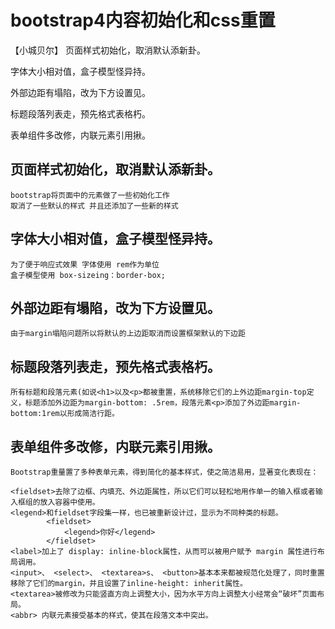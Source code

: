 # bootstrap4内容初始化和css重置
【小城贝尔】
页面样式初始化，取消默认添新卦。

字体大小相对值，盒子模型怪异持。

外部边距有塌陷，改为下方设置见。

标题段落列表走，预先格式表格朽。

表单组件多改修，内联元素引用揪。


## 页面样式初始化，取消默认添新卦。
    bootstrap将页面中的元素做了一些初始化工作 
    取消了一些默认的样式 并且还添加了一些新的样式
## 字体大小相对值，盒子模型怪异持。
    为了便于响应式效果 字体使用 rem作为单位 
    盒子模型使用 box-sizeing：border-box; 
## 外部边距有塌陷，改为下方设置见。
    由于margin塌陷问题所以将默认的上边距取消而设置框架默认的下边距
## 标题段落列表走，预先格式表格朽。
    所有标题和段落元素(如说<h1>以及<p>都被重置，系统移除它们的上外边距margin-top定义，标题添加外边距为margin-bottom: .5rem，段落元素<p>添加了外边距margin-bottom:1rem以形成简洁行距。
## 表单组件多改修，内联元素引用揪。
    Bootstrap重量置了多种表单元素，得到简化的基本样式，使之简洁易用，显著变化表现在：

    <fieldset>去除了边框、内填充、外边距属性，所以它们可以轻松地用作单一的输入框或者输入框组的放入容器中使用。
    <legend>和fieldset字段集一样，也已被重新设计过，显示为不同种类的标题。
            <fieldset>
                <legend>你好</legend>
            </fieldset>
    <label>加上了 display: inline-block属性，从而可以被用户赋予 margin 属性进行布局调用。
    <input>、 <select>、 <textarea>s、 <button>基本本来都被规范化处理了，同时重置移除了它们的margin，并且设置了inline-height: inherit属性。
    <textarea>被修改为只能竖直方向上调整大小，因为水平方向上调整大小经常会“破坏”页面布局。
    <abbr> 内联元素接受基本的样式，使其在段落文本中突出。